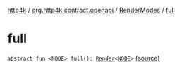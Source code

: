 [http4k](../../index.md) / [org.http4k.contract.openapi](../index.md) / [RenderModes](index.md) / [full](./full.md)

# full

`abstract fun <NODE> full(): `[`Render`](../-render.md)`<`[`NODE`](full.md#NODE)`>` [(source)](https://github.com/http4k/http4k/blob/master/http4k-contract/src/main/kotlin/org/http4k/contract/openapi/SecurityRenderer.kt#L43)